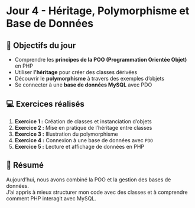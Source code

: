 # Jour 4 - Héritage, Polymorphisme et Base de Données

## 🧩 Objectifs du jour
- Comprendre les **principes de la POO (Programmation Orientée Objet)** en PHP  
- Utiliser **l’héritage** pour créer des classes dérivées
- Découvrir le **polymorphisme** à travers des exemples d’objets
- Se connecter à une **base de données MySQL** avec PDO

## 💻 Exercices réalisés
1. **Exercice 1 :** Création de classes et instanciation d’objets  
2. **Exercice 2 :** Mise en pratique de l’héritage entre classes  
3. **Exercice 3 :** Illustration du polymorphisme  
4. **Exercice 4 :** Connexion à une base de données avec `PDO`  
5. **Exercice 5 :** Lecture et affichage de données en PHP  

## 🚀 Résumé
Aujourd’hui, nous avons combiné la POO et la gestion des bases de données.  
J’ai appris à mieux structurer mon code avec des classes et à comprendre comment PHP interagit avec MySQL.

